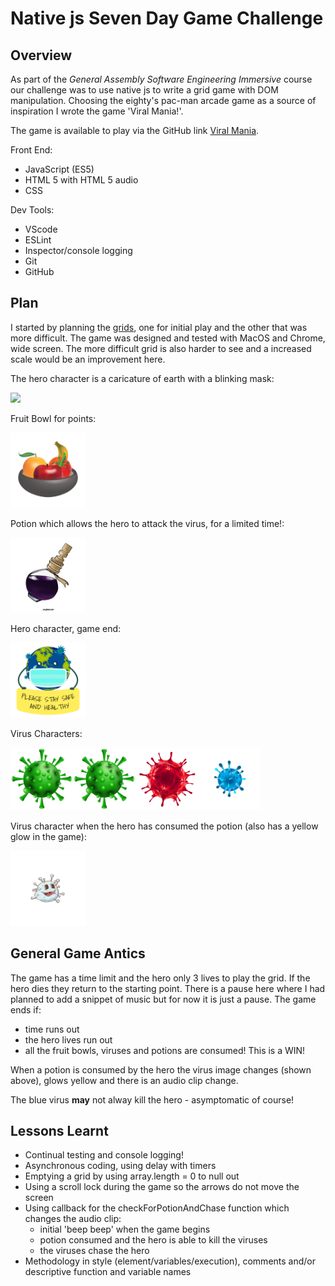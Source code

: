 # Native js Seven Day Game Challenge

## Overview

As part of the *General Assembly Software Engineering Immersive* course our challenge was to use native js to write a grid game with DOM manipulation.  Choosing the eighty's pac-man arcade game as a source of inspiration I wrote the game 'Viral Mania!'.

The game is available to play via the GitHub link [Viral Mania](https://tclark000.github.io/sei-project-1/).

Front End:
- JavaScript (ES5) 
- HTML 5 with HTML 5 audio
- CSS

Dev Tools:
- VScode
- ESLint
- Inspector/console logging
- Git
- GitHub

## Plan

I started by planning the [grids](Grids.numbers), one for initial play and the other that was more difficult.  The game was designed and tested with MacOS and Chrome, wide screen.  The more difficult grid is also harder to see and a increased scale would be an improvement here.

The hero character is a caricature of earth with a blinking mask:
<!---
<video style="width:70%" controls>
  <source type="video/mp4" src="heroCharacterMask.mp4">
</video>
-->

![](heroCharacterMask.gif)

Fruit Bowl for points:  

<img src="./images/fruit.png " alt="fruitBowl" width="120"/>

Potion which allows the hero to attack the virus, for a limited time!:  

<img src="./images/potion.png" alt="potion" width="120"/>

Hero character, game end:  

<img src="./images/earthHome.png" alt="heroGameEnd" width="120"/>

Virus Characters:

<img src="images/greenV.png" alt="greenV" width="100"/><img src="images/purpleV.png" alt="purpleV" width="100"/><img src="images/redV.png" alt="redV" width="100"/><img src="images/blueV.png" alt="blueV" width="100"/>

Virus character when the hero has consumed the potion (also has a yellow glow in the game):

<img src="images/virusPotion.png" alt="virusPotion" width="120"/>

## General Game Antics

The game has a time limit and the hero only 3 lives to play the grid.  If the hero dies they return to the starting point.  There is a pause here where I had planned to add a snippet of music but for now it is just a pause.  The game ends if:
- time runs out
- the hero lives run out
- all the fruit bowls, viruses and potions are consumed! This is a WIN!

When a potion is consumed by the hero the virus image changes (shown above), glows yellow and there is an audio clip change.

The blue virus __may__ not alway kill the hero - asymptomatic of course!

## Lessons Learnt

- Continual testing and console logging!
- Asynchronous coding, using delay with timers
- Emptying a grid by using array.length = 0 to null out
- Using a scroll lock during the game so the arrows do not move the screen
- Using callback for the checkForPotionAndChase function which changes the audio clip:
  - initial 'beep beep' when the game begins
  - potion consumed and the hero is able to kill the viruses
  - the viruses chase the hero
- Methodology in style (element/variables/execution), comments and/or descriptive function and variable names








